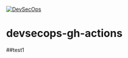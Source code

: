 [![DevSecOps](https://github.com/aso0om-ah/devsecops-gh-actions/actions/workflows/gh-action.yml/badge.svg)](https://github.com/aso0om-ah/devsecops-gh-actions/actions/workflows/gh-action.yml)


# devsecops-gh-actions

##test1
